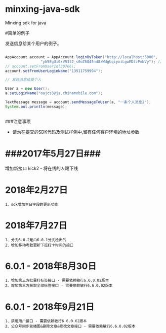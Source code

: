 minxing-java-sdk
================

Minxing sdk for java



#简单的例子


发送信息给某个用户的例子。
```java

AppAccount account = AppAccount.loginByToken("http://localhost:3000",
				"yh5EgUi0rV51l2_s0oZ6Q45nd8zWdgUqiyxiLgwEDtzPmNVy"); //使用token登录
// account.setFromUserId(30766);
account.setFromUserLoginName("13911759994");

// 发送消息给莫个人

User a = new User();
a.setLoginName("oajcs3@js.chinamobile.com");

TextMessage message = account.sendMessageToUser(a, "一条个人消息2");
System.out.println(message);
				
```

###注意事项

* 请勿在提交的SDK代码及测试样例中,留有任何客户环境的地址参数

###2017年5月27日###
=
增加新接口 kick2 - 将在线的人踢下线


# 2018年2月27日
```text
1、sdk增加生日字段的更新功能
```


# 2018年7月27日
```text
1、分支6.0.2是由6.0.1分支检出的
2、增加移动考勤更新下班打卡时间的接口
```

# 6.0.1 - 2018年8月30日
```text
1、增加第三方批量打标签接口 - 需要依赖敏行6.6.0.02版本
2、增加第三方获取全部标签接口 - 需要依赖敏行6.6.0.02版本
```
# 6.0.1 - 2018年9月21日
```text
1、禁用用户接口 - 需要依赖敏行6.6.0.02版本
2、公众号同步轮播图&删除文章&修改文章接口 - 需要依赖敏行6.6.0.02版本

```
